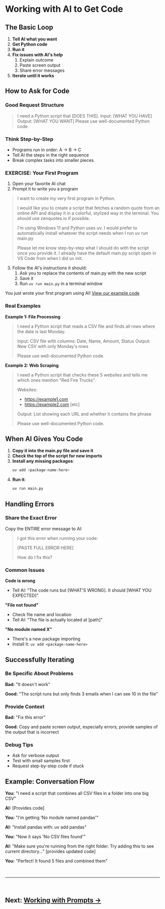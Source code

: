 # Working with AI to Get Code

## The Basic Loop

1. **Tell AI what you want**
2. **Get Python code**
3. **Run it**
4. **Fix issues with AI's help**
   1. Explain outcome
   2. Paste screen output
   3. Share error messages
5. **Iterate until it works**

## How to Ask for Code

### Good Request Structure

> I need a Python script that [DOES THIS].
> Input: [WHAT YOU HAVE]
> Output: [WHAT YOU WANT]
> Please use well-documented Python code.

### Think Step-by-Step

- Programs run in order: A → B → C
- Tell AI the steps in the right sequence
- Break complex tasks into smaller pieces

### EXERCISE: Your First Program

1. Open your favorite AI chat
2. Prompt it to write you a program

>I want to create my very first program in Python.
>
>I would like you to create a script that fetches a random quote from an online API and display it in a colorful, stylized way in the terminal. You should use zenquotes.io if possible.
>
>I'm using Windows 11 and Python uses uv. I would prefer to automatically install whatever the script needs when I run uv run main.py
>
>Please let me know step-by-step what I should do with the script once you provide it. I already have the default main.py script open in VS Code from when I did uv init.

3. Follow the AI's instructions it should:
   1. Ask you to replace the contents of main.py with the new script
   2. Save it
   3. Run ```uv run main.py``` in a terminal window

You just wrote your first program using AI! [View our example code](../scripts/quotes.py)

### Real Examples

**Example 1: File Processing**
> I need a Python script that reads a CSV file and finds all rows where the date is last Monday.
>
> Input: CSV file with columns: Date, Name, Amount, Status
> Output: New CSV with only Monday's rows
>
> Please use well-documented Python code.

**Example 2: Web Scraping**

>I need a Python script that checks these 5 websites and tells me which ones mention "Red Fire Trucks".
>
>Websites:
>- https://example1.com
>- https://example2.com
>[etc]
>
>Output: List showing each URL and whether it contains the phrase
>
>Please use well-documented Python code.


## When AI Gives You Code

1. **Copy it into the main.py file and save it**
2. **Check the top of the script for new imports**
3. **Install any missing packages**:
   ```bash
   uv add <package-name-here>
   ```
4. **Run it**:
   ```bash
   uv run main.py
   ```
   
## Handling Errors

### Share the Exact Error

Copy the ENTIRE error message to AI:

> I got this error when running your code:
>
> [PASTE FULL ERROR HERE]
> 
> How do I fix this?

### Common Issues

**Code is wrong**
- Tell AI: "The code runs but [WHAT'S WRONG]. It should [WHAT YOU EXPECTED]"

**"File not found"**
- Check file name and location
- Tell AI: "The file is actually located at [path]"

**"No module named X"**
- There's a new package importing
- Install it: `uv add <package-name-here>`
## Successfully Iterating

### Be Specific About Problems

**Bad:** "It doesn't work"

**Good:** "The script runs but only finds 3 emails when I can see 10 in the file"

### Provide Context

**Bad:** "Fix this error"

**Good:** Copy and paste screen output, especially errors; provide samples of the output that is incorrect

### Debug Tips

- Ask for verbose output
- Test with small samples first
- Request step-by-step code if stuck

## Example: Conversation Flow

**You:** "I need a script that combines all CSV files in a folder into one big CSV"

**AI:** [Provides code]

**You:** "I'm getting 'No module named pandas'"

**AI:** "Install pandas with: uv add pandas"

**You:** "Now it says 'No CSV files found'"

**AI:** "Make sure you're running from the right folder. Try adding this to see current directory..." [provides updated code]

**You:** "Perfect! It found 5 files and combined them"

<br>

---

<br>

## **Next: [Working with Prompts →](starting-prompt.md)**
